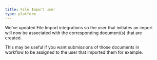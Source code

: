 ```yaml
---
title: File Import user
type: platform
---
```


We've updated File Import integrations so the user that initiates an import will now be associated with the corresponding document(s) that are created.

This may be useful if you want submissions of those documents in workflow to be assigned to the user that imported them for example.